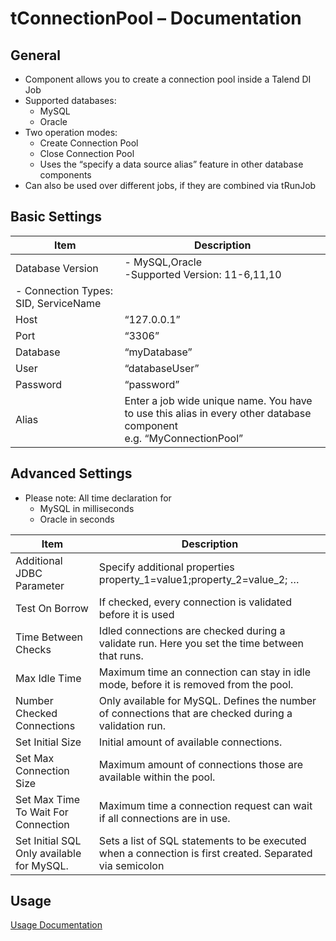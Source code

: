 # tConnectionPool – Documentation

## General
- Component allows you to create a connection pool inside a Talend DI Job
- Supported databases: 
	- MySQL
	- Oracle 
- Two operation modes: 
	- Create Connection Pool
	- Close Connection Pool
	- Uses the “specify a data source alias” feature in other database components
- Can also be used over different jobs, if they are combined via tRunJob

## Basic Settings
| Item | Description |
|------|---------------|
|Database Version|- MySQL,Oracle <br> -Supported Version: 11-6,11,10
-	Connection Types: SID, ServiceName|
|Host|“127.0.0.1”|
|Port|“3306”|
|Database|“myDatabase”|
|User|“databaseUser”|
|Password|“password”|
|Alias|Enter a job wide unique name. You have to use this alias in every other database component <br> e.g. “MyConnectionPool”|


	 
## Advanced Settings
- Please note: All time declaration for 
	- MySQL in milliseconds
	- Oracle in seconds

| Item | Description |
|------|---------------|
|Additional JDBC Parameter|Specify additional properties <br> property_1=value1;property_2=value_2; …|
|Test On Borrow|If checked, every connection is validated before it is used|
|Time Between Checks|Idled connections are checked during a validate run. Here you set the time between that runs.|
|Max Idle Time|Maximum time an connection can stay in idle mode, before it is removed from the pool.|
|Number Checked Connections|Only available for MySQL. Defines the number of connections that are checked during a validation run.|
|Set Initial Size|Initial amount of available connections.|
|Set Max Connection Size|Maximum amount of connections those are available within the pool.|
|Set Max Time To Wait For Connection|Maximum time a connection request can wait if all connections are in use.|
|Set Initial SQL	Only available for MySQL.|Sets a list of SQL statements to be executed when a connection is first created. Separated via semicolon|
	

## Usage

[Usage Documentation][]

[Usage Documentation]: https://github.com/robertrichter/talendComponents/blob/master/tConnectionPool/Usage_tConnectionPool.pdf
 
